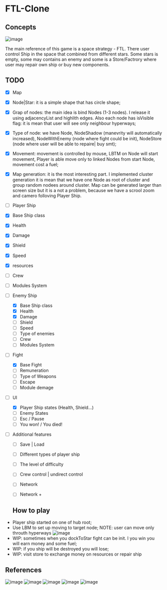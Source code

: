 # FTL-Clone

## Concepts

![image](https://github.com/user-attachments/assets/a282cd63-44c4-40e7-89a7-7be276a86d33)

The main reference of this game is a space strategy - FTL. There user control Ship in the space that combined from different stars.
Some stars is empty, some may contains an enemy and some is a Store/Factrory where user may repair own ship or buy new components.


## TODO
- [x]  Map
  - [x] Node|Star: it is a simple shape that has circle shape;
  - [x] Grap of nodes: the main idea is bind Nodes (1-3 nodes). I release it using adjacencyList  and highlith edges. Also each node has isVisible flag:  it is mean that user will see only neighbour hyperways;
  - [x] Type of node: we have  Node, NodeShadow (manevrity will automatically increased), NodeWithEnemy (node where fight could be init), NodeStore (node where user will be able to repaire| buy smt);
  - [x] Movement: movement is controlled by mouse, LBTM on Node will start movement, Player is able move only to linked Nodes from start Node, movement cost a fuel; 
  - [x] Map generation: it is the most interesting part. I implemented cluster generation it is mean that we have one Node as root of cluster and group random nodees around cluster. Map can be generated larger than screen size but it is a not a problem, because we have a scrool zoom and camero folloving Player Ship. 
 
- [ ]  Player Ship
  - [x] Base Ship class 
  - [x] Health
  - [x] Damage
  - [x] Shield
  - [x] Speed
  - [x] resources
  - [ ] Crew
  - [ ] Modules System
 
- [ ] Enemy Ship
  - [x] Base Ship class 
  - [x] Health
  - [x] Damage
  - [ ] Shield
  - [ ] Speed
  - [ ] Type of enemies
  - [ ] Crew
  - [ ] Modules System

- [ ] Fight
  - [x] Base Fight
  - [ ] Remuneration
  - [ ] Type of Weapons
  - [ ] Escape
  - [ ] Module demage

- [ ] UI
  - [x] Player Ship states (Health, Shield...)
  - [ ] Enemy States
  - [ ] Esc / Pause
  - [ ] You won! / You died!

- [ ] Additional features
  - [ ] Save | Load
  - [ ] Different types of player ship
  - [ ] The level of difficulty
  - [ ] Crew control | undirect control
  - [ ] Network
  - [ ]  Network + 

  
  ## How to play

- Player ship started on one of hub root;
- Use LBM to set up moving to target node;
NOTE: user can move only throuth hyperways
![image](https://github.com/user-attachments/assets/0ed6650e-6816-4155-9c37-511a42869886)
- WIP: sometimes when you dockToStar fight can be init. I you win you will earn money and some fuel;
- WIP: if you ship will be destroyed you will lose;
- WIP: visit store to exchange money on resources or repair ship

## References
![image](https://github.com/user-attachments/assets/4dd00b8c-9365-4b93-991e-ab76b6c70c19)
![image](https://github.com/user-attachments/assets/9cf3df6e-0293-499d-b658-3675917d6be8)
![image](https://github.com/user-attachments/assets/d0b2c919-a9f9-463d-9587-620280e32805)
![image](https://github.com/user-attachments/assets/7769f499-b01c-460e-a70d-d15036d92295)
![image](https://github.com/user-attachments/assets/8047d019-2b0c-40ad-91ff-3330f500fba4)








